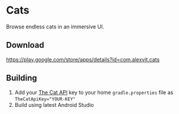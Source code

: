 # Cats
Browse endless cats in an immersive UI.
## Download
https://play.google.com/store/apps/details?id=com.alexvit.cats
## Building
1. Add your [The Cat API](http://thecatapi.com/) key to your home `gradle.properties` file as `TheCatApiKey="YOUR-KEY"`
2. Build using latest Android Studio
